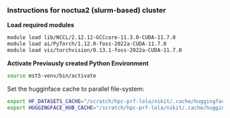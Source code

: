 ### Instructions for noctua2 (slurm-based) cluster

**Load required modules**
```bash
module load lib/NCCL/2.12.12-GCCcore-11.3.0-CUDA-11.7.0
module load ai/PyTorch/1.12.0-foss-2022a-CUDA-11.7.0
module load vis/torchvision/0.13.1-foss-2022a-CUDA-11.7.0
```
**Activate Previously created Python Environment**
```bash
source mst5-venv/bin/activate
```

Set the hugginface cache to parallel file-system:
```bash
export HF_DATASETS_CACHE="/scratch/hpc-prf-lola/nikit/.cache/huggingface"
export HUGGINGFACE_HUB_CACHE="/scratch/hpc-prf-lola/nikit/.cache/huggingface"
```